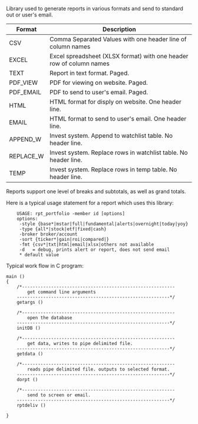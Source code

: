 
Library used to generate reports in various formats and send to standard out or user's email.

Format      | Description
----------- | --------------------------------------------------------------------
CSV         | Comma Separated Values with one header line of column names
EXCEL       | Excel spreadsheet (XLSX format) with one header row of column names
TEXT        | Report in text format. Paged.
PDF_VIEW    | PDF for viewing on website. Paged.
PDF_EMAIL   | PDF to send to user's email. Paged.
HTML        | HTML format for disply on website. One header line.
EMAIL       | HTML format to send to user's email. One header line.
APPEND_W    | Invest system. Append to watchlist table. No header line.
REPLACE_W   | Invest system. Replace rows in watchlist table. No header line.
TEMP        | Invest system. Replace rows in temp table. No header line.

Reports support one level of breaks and subtotals, as well as grand totals.

Here is a typical usage statement for a report which uses this library:
```
    USAGE: rpt_portfolio -member id [options]
    options:
     -style {base*|mstar|full|fundamental|alerts|overnight|today|yoy}
     -type {all*|stock|etf|fixed|cash}
     -broker broker/account
     -sort {ticker*|gain|roi|compared|}
     -fmt {csv*|txt|html|email|xlsx|others not available
     -d   = debug, prints alert or report, does not send email
     * default value
```
Typical work flow in C program:
```
main ()
{
    /*----------------------------------------------------------
        get command line arguments
    ----------------------------------------------------------*/
    getargs ()

    /*----------------------------------------------------------
        open the database
    ----------------------------------------------------------*/
    initDB ()

    /*----------------------------------------------------------
        get data, writes to pipe delimited file.
    ----------------------------------------------------------*/
    getdata ()

    /*----------------------------------------------------------
        reads pipe delimited file. outputs to selected format.
    ----------------------------------------------------------*/
    dorpt ()

    /*----------------------------------------------------------
        send to screen or email.
    ----------------------------------------------------------*/
    rptdeliv ()

}
```

